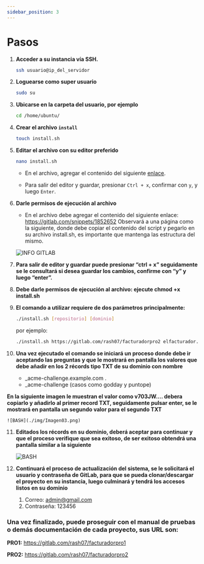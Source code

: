 ```yaml
---
sidebar_position: 3
---
```

# Pasos

1. **Acceder a su instancia vía SSH.**
    ```bash
    ssh usuario@ip_del_servidor
    ```

2. **Loguearse como super usuario**
    ```bash
    sudo su
    ```

3. **Ubicarse en la carpeta del usuario, por ejemplo**
    ```bash
    cd /home/ubuntu/
    ```

4. **Crear el archivo `install`**
    ```bash
    touch install.sh
    ```

5. **Editar el archivo con su editor preferido**
    ```bash
    nano install.sh
    ```

    - En el archivo, agregar el contenido del siguiente [enlace](https://gitlab.com/snippets/1852652).

    - Para salir del editor y guardar, presionar `Ctrl + x`, confirmar con `y`, y luego `Enter`.

6. **Darle permisos de ejecución al archivo**
    - En el archivo debe agregar el contenido del siguiente enlace: https://gitlab.com/snippets/1852652 Observará a una página como la siguiente, donde debe copiar el contenido del script y pegarlo en su archivo install.sh, es importante que mantenga las estructura del mismo.

    ![INFO GITLAB](./img/Imagen02.png)


7. **Para salir de editor y guardar puede presionar “ctrl + x” seguidamente se le consultará  si desea guardar los cambios, confirme con “y” y luego “enter”.**

8. **Debe darle permisos de ejecución al archivo: ejecute chmod +x install.sh**

9. **El comando a utilizar requiere de dos parámetros principalmente:**
    ```bash
    ./install.sh [repositorio] [dominio]
    ```
    por ejemplo:
    ```bash
    ./install.sh https://gitlab.com/rash07/facturadorpro2 elfacturador.com
    ```

10. **Una vez ejecutado el comando se iniciará un proceso donde debe ir aceptando las preguntas y que le mostrará en pantalla los valores que debe añadir en los 2 récords tipo TXT de su dominio con nombre**
    - _acme-challenge.example.com .
    - _acme-challenge (casos como godday y puntope)

**En la siguiente imagen le muestran el valor como v703JW.... debera copiarlo y añadirlo al primer record TXT, seguidamente pulsar enter, se le mostrará en pantalla un segundo valor para el segundo TXT**

    ![BASH](./img/Imagen03.png)

11. **Editados los récords en su dominio, deberá aceptar para continuar y que el proceso verifique que sea exitoso, de ser exitoso obtendrá una pantalla similar a la siguiente**

    ![BASH](./img/Imagen04.png)

12. **Continuará el proceso de actualización del sistema, se le solicitará el usuario y contraseña de GitLab, para que se pueda clonar/descargar el proyecto en su instancia, luego culminará y tendrá los accesos listos en su dominio**
    1. Correo: admin@gmail.com
    2. Contraseña: 123456

### Una vez finalizado, puede proseguir con el manual de pruebas o demás documentación de cada proyecto, sus URL son:

**PRO1:**
https://gitlab.com/rash07/facturadorpro1

**PRO2:**
https://gitlab.com/rash07/facturadorpro2

